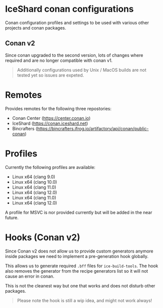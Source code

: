 # IceShard conan configurations
Conan configuration profiles and settings to be used with various other projects and conan packages.

## Conan v2

Since conan upgraded to the second version, lots of changes where required and are no longer compatible with conan v1.

> Additionally configurations used by Unix / MacOS builds are not tested yet so issues are expeted.

# Remotes

Provides remotes for the following three repostories:
* Conan Center (https://center.conan.io)
* IceShard (https://conan.iceshard.net)
* Bincrafters (https://bincrafters.jfrog.io/artifactory/api/conan/public-conan)

# Profiles

Currently the following profiles are available:
* Linux x64 (clang 9.0)
* Linux x64 (clang 10.0)
* Linux x64 (clang 11.0)
* Linux x64 (clang 12.0)
* Linux x64 (clang 11.0)
* Linux x64 (clang 12.0)

A profile for MSVC is nor provided currently but will be added in the near future.

# Hooks (Conan v2)

Since Conan v2 does not allow us to provide custom generators anymore inside packages we need to implement a pre-generation hook globally.

This allows us to generate required `.bff` files for `ice-build-tools`.
The hook also removes the generator from the recipe generators list so it will not cause an error in conan.

This is not the cleanest way but one that works and does not disturb other packages.

> Please note the hook is still a wip idea, and might not work always!
